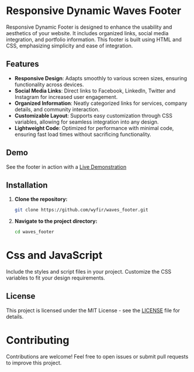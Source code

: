 # Responsive Dynamic Waves Footer

Responsive Dynamic Footer is designed to enhance the usability and aesthetics of your website. It includes organized links, social media integration, and portfolio information. This footer is built using HTML and CSS, emphasizing simplicity and ease of integration.

## Features

- **Responsive Design**: Adapts smoothly to various screen sizes, ensuring functionality across devices.
- **Social Media Links**: Direct links to Facebook, LinkedIn, Twitter and Instagram for increased user engagement.
- **Organized Information**: Neatly categorized links for services, company details, and community interaction.
- **Customizable Layout**: Supports easy customization through CSS variables, allowing for seamless integration into any design.
- **Lightweight Code**: Optimized for performance with minimal code, ensuring fast load times without sacrificing functionality.

## Demo

See the footer in action with a [Live Demonstration](https://wyfir.github.io/waves_footer)

## Installation

1. **Clone the repository:**
   ```bash
   git clone https://github.com/wyfir/waves_footer.git

   ```
2. **Navigate to the project directory:**
   ```bash
   cd waves_footer
   ```

# Css and JavaScript

Include the styles and script files in your project. Customize the CSS variables to fit your design requirements.

## License

This project is licensed under the MIT License - see the [LICENSE](LICENSE.txt) file for details.

# Contributing

Contributions are welcome! Feel free to open issues or submit pull requests to improve this project.
